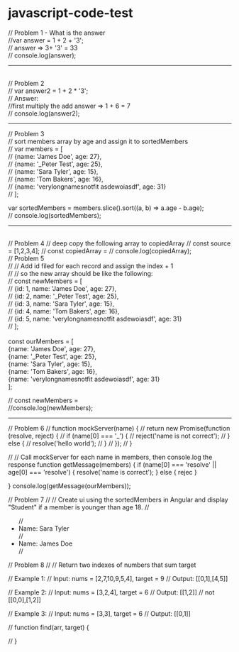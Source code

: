 # javascript-code-test

// Problem 1 - What is the answer
<br /> 
//var answer = 1 + 2 + '3'; <br />
// answer =>  3+ '3' = 33 <br/>
// console.log(answer);

------------------------------------
<br/>
// Problem 2 <br />
// var answer2 = 1 + 2 * '3'; <br/>
// Answer: <br/>
//first multiply the add answer => 1 + 6 = 7<br/>
// console.log(answer2);

 -----------------------------------

// Problem 3 <br/>
// sort members array by age and assign it to sortedMembers <br />
// var members = [ <br/>
//   {name: 'James Doe', age: 27}, <br/>
//   {name: '_Peter Test', age: 25}, <br/>
//   {name: 'Sara Tyler', age: 15}, <br/>
//   {name: 'Tom Bakers', age: 16}, <br />
//   {name: 'verylongnamesnotfit asdewoiasdf', age: 31} <br/>
// ]; <br/>

var sortedMembers = members.slice().sort((a, b) => a.age - b.age);
<br/>
// console.log(sortedMembers);

----------------------------------
<br/>
// Problem 4
// deep copy the following array to copiedArray
// const source = [1,2,3,4];
// const copiedArray =
// console.log(copiedArray);

<br/>
// Problem 5<br/>
// // Add id filed for each record and assign the index + 1 <br/>
// // so the new array should be like the following: <br/>
// const newMembers = [ <br/>
//   {id: 1, name: 'James Doe', age: 27}, <br/>
//   {id: 2, name: '_Peter Test', age: 25}, <br/> 
//   {id: 3, name: 'Sara Tyler', age: 15}, <br/>
//   {id: 4, name: 'Tom Bakers', age: 16}, <br/>
//   {id: 5, name: 'verylongnamesnotfit asdewoiasdf', age: 31} <br/>
// ];<br/>
<br/>
const ourMembers = [ <br/>
  {name: 'James Doe', age: 27}, <br/>
  {name: '_Peter Test', age: 25}, <br/>
  {name: 'Sara Tyler', age: 15}, <br/>
  {name: 'Tom Bakers', age: 16}, <br/>
  {name: 'verylongnamesnotfit asdewoiasdf', age: 31} <br/>
]; <br/>

// const newMembers = <br/>
//console.log(newMembers); <br/>
 
-----------------------------------

// Problem 6
// function mockServer(name) {
//     return new Promise(function (resolve, reject) {
//         if (name[0] === '_') {
//             reject('name is not correct');
//         } else {
//             resolve('hello world');
//         }
//     });
// }

// // Call mockServer for each name in members, then console.log the response
function getMessage(members) {
  if (name[0] === 'resolve' || age[0] === 'resolve') {
    resolve('name is correct');
  } else {
    rejec
  }
 
}
console.log(getMessage(ourMembers));

 
// Problem 7
// // Create ui using the sortedMembers in Angular and display "Student" if a member is younger than age 18.
// <ul>
//   <li>Name: Sara Tyler</li>
//   <li>Name: James Doe</li>
// </ul>


 

 
// Problem 8
// // Return two indexes of numbers that sum target

// Example 1:
// Input: nums = [2,7,10,9,5,4], target = 9
// Output: [[0,1],[4,5]]

// Example 2:
// Input: nums = [3,2,4], target = 6
// Output: [[1,2]] // not [[0,0],[1,2]]

// Example 3:
// Input: nums = [3,3], target = 6
// Output: [[0,1]]

// function find(arr, target) {
 

// }

